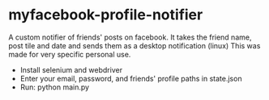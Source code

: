 # myfacebook-profile-notifier
A custom notifier of friends' posts on facebook.
It takes the friend name, post tile and date and sends them as a desktop notification (linux)
This was made for very specific personal use.

- Install selenium and webdriver
- Enter your email, password, and friends' profile paths in state.json
- Run: python main.py
